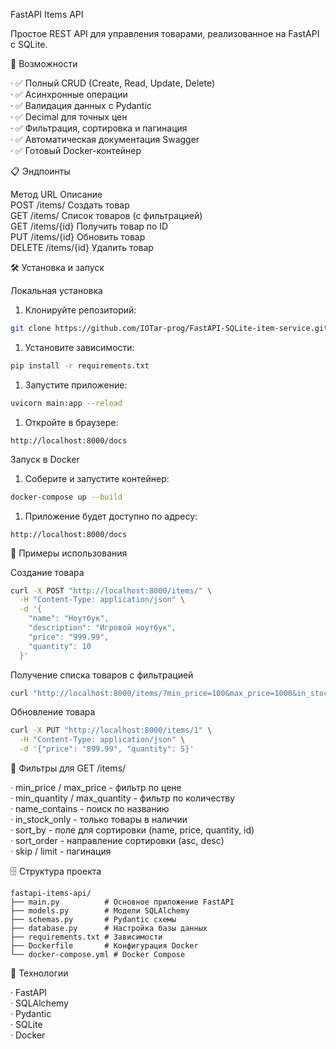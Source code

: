 FastAPI Items API

Простое REST API для управления товарами, реализованное на FastAPI с SQLite.

🚀 Возможности

· ✅ Полный CRUD (Create, Read, Update, Delete)  
· ✅ Асинхронные операции  
· ✅ Валидация данных с Pydantic  
· ✅ Decimal для точных цен  
· ✅ Фильтрация, сортировка и пагинация  
· ✅ Автоматическая документация Swagger  
· ✅ Готовый Docker-контейнер  

📋 Эндпоинты

Метод URL Описание  
POST /items/ Создать товар  
GET /items/ Список товаров (с фильтрацией)  
GET /items/{id} Получить товар по ID  
PUT /items/{id} Обновить товар  
DELETE /items/{id} Удалить товар  

🛠 Установка и запуск

Локальная установка

1. Клонируйте репозиторий:

```bash
git clone https://github.com/IOTar-prog/FastAPI-SQLite-item-service.git
```

1. Установите зависимости:

```bash
pip install -r requirements.txt
```

1. Запустите приложение:

```bash
uvicorn main:app --reload
```

1. Откройте в браузере:

```
http://localhost:8000/docs
```

Запуск в Docker

1. Соберите и запустите контейнер:

```bash
docker-compose up --build
```

1. Приложение будет доступно по адресу:

```
http://localhost:8000/docs
```

📖 Примеры использования

Создание товара

```bash
curl -X POST "http://localhost:8000/items/" \
  -H "Content-Type: application/json" \
  -d '{
    "name": "Ноутбук",
    "description": "Игровой ноутбук",
    "price": "999.99",
    "quantity": 10
  }'
```

Получение списка товаров с фильтрацией

```bash
curl "http://localhost:8000/items/?min_price=100&max_price=1000&in_stock_only=true"
```

Обновление товара

```bash
curl -X PUT "http://localhost:8000/items/1" \
  -H "Content-Type: application/json" \
  -d '{"price": "899.99", "quantity": 5}'
```

🎯 Фильтры для GET /items/

· min_price / max_price - фильтр по цене  
· min_quantity / max_quantity - фильтр по количеству  
· name_contains - поиск по названию  
· in_stock_only - только товары в наличии  
· sort_by - поле для сортировки (name, price, quantity, id)  
· sort_order - направление сортировки (asc, desc)  
· skip / limit - пагинация  

🗄 Структура проекта

```
fastapi-items-api/
├── main.py          # Основное приложение FastAPI
├── models.py        # Модели SQLAlchemy
├── schemas.py       # Pydantic схемы
├── database.py      # Настройка базы данных
├── requirements.txt # Зависимости
├── Dockerfile       # Конфигурация Docker
└── docker-compose.yml # Docker Compose
```

🔧 Технологии

· FastAPI  
· SQLAlchemy  
· Pydantic  
· SQLite  
· Docker  
